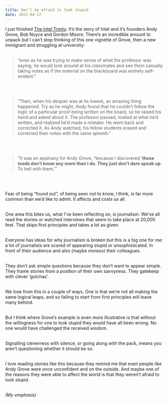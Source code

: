 ```yaml
---
title: Don’t be afraid to look stupid
date: 2022-04-17
---
```



I just finished [The Intel Trinity](https://www.worldcat.org/title/intel-trinity-how-robert-noyce-gordon-moore-and-andy-grove-built-the-worlds-most-important-company/oclc/878945165&referer=brief_results). It’s the story of Intel and it’s founders Andy Grove, Bob Noyce and Gordon Moore. There’s an incredible amount to unpack but I can’t stop thinking of this one vignette of Grove, then a new immigrant and struggling at university:<br/><br/>


> “even as he was trying to make sense of what the professor was saying, he would look around at his classmates and see them casually taking notes as if the material on the blackboard was entirely self-evident.”

<br/><br/>


> “Then, when his despair was at its lowest, an amazing thing happened. Try as he might, Andy found that he couldn’t follow the logic of a particular proof being written on the board, so he raised his hand and asked about it. The professor paused, looked at what he’d written, and realized he’d made a mistake. He went back and corrected it. As Andy watched, his fellow students erased and corrected their notes with the same aplomb.”

<br/><br/>


> “It was an epiphany for Andy Grove, “because I discovered ‘**these toads don’t know any more than I do. They just don’t dare speak up**. To hell with them.’”

<br/><br/>


Fear of being “found out”, of being seen not to know, I think, is far more common than we’d like to admit. It affects and costs us all.<br/><br/>


One area this bites us, what I’ve been reflecting on, is journalism. We’ve all read the stories or watched interviews that seem to take place at 20,000 feet. That skips first principles and takes a lot as given.<br/><br/>


Everyone has ideas for why journalism is broken but this is a big one for me: a lot of journalists are scared of appearing stupid or unsophisticated. In front of their audience and also (maybe moreso) their colleagues.<br/><br/>


They don’t ask simple questions because they don’t want to appear simple. They frame stories from a position of their own savvyness. They gatekeep with clever ‘gotchas’.<br/><br/>


We lose from this in a couple of ways. One is that we’re not all making the same logical leaps, and so failing to start from first principles will leave many behind.<br/><br/>


But I think where Grove’s example is even more illustrative is that without the willingness for one to look stupid they would have all been wrong. No one would have challenged the received wisdom.<br/><br/>


Signalling cleverness with silence, or going along with the pack, means you aren’t questioning whether it should be so.<br/><br/>


I love reading stories like this because they remind me that even people like Andy Grove were once unconfident and on the outside. And maybe one of the reasons they were able to affect the world is that they weren’t afraid to look stupid.<br/><br/>



_(My emphasis)_
